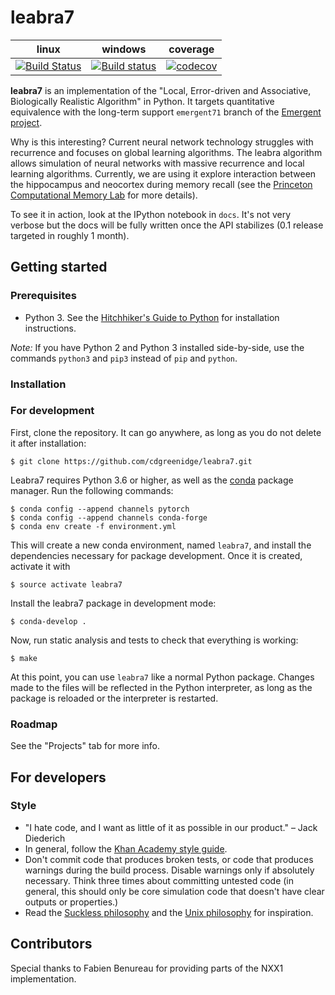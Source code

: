 # leabra7
| linux | windows | coverage |
|-------------------------------------------------------------------------------------------------------------------------------|---------------------------------------------------------------------------------------------------------------------------------------------------------------------------|----------------------------------------------------------------------------------------------------------------------------------|
| [![Build Status](https://travis-ci.org/cdgreenidge/leabra7.svg?branch=windows-ci)](https://travis-ci.org/cdgreenidge/leabra7) | [![Build status](https://ci.appveyor.com/api/projects/status/pu47got47lql75j2/branch/master?svg=true)](https://ci.appveyor.com/project/cdgreenidge/leabra7/branch/master) | [![codecov](https://codecov.io/gh/cdgreenidge/leabra7/branch/master/graph/badge.svg)](https://codecov.io/gh/cdgreenidge/leabra7) |

**leabra7** is an implementation of the "Local, Error-driven and Associative,
Biologically Realistic Algorithm" in Python. It targets quantitative
equivalence with the long-term support `emergent71` branch of the [Emergent
project](https://grey.colorado.edu/emergent/index.php/Main_Page).

Why is this interesting? Current neural network technology struggles with
recurrence and focuses on global learning algorithms. The leabra algorithm
allows simulation of neural networks with massive recurrence and local
learning algorithms. Currently, we are using it explore interaction
between the hippocampus and neocortex during memory recall (see the
[Princeton Computational Memory Lab](https://compmem.princeton.edu/) for more
details).

To see it in action, look at the IPython notebook in `docs`. It's not very
verbose but the docs will be fully written once the API stabilizes (0.1 release
targeted in roughly 1 month).

## Getting started

### Prerequisites
- Python 3. See the [Hitchhiker's Guide to
  Python](http://python-guide-pt-br.readthedocs.io/en/latest/starting/installation/)
  for installation instructions.

*Note:* If you have Python 2 and Python 3 installed side-by-side, use the
commands `python3` and `pip3` instead of `pip` and `python`.

### Installation

### For development

First, clone the repository. It can go anywhere, as long as you do not delete
it after installation:

```
$ git clone https://github.com/cdgreenidge/leabra7.git
```

Leabra7 requires Python 3.6 or higher, as well as the
[conda](https://www.anaconda.com/distribution/) package
manager. Run the following commands:

```
$ conda config --append channels pytorch
$ conda config --append channels conda-forge
$ conda env create -f environment.yml
```

This will create a new conda environment, named `leabra7`, and install the
dependencies necessary for package development. Once it is created, activate it
with

```
$ source activate leabra7
```

Install the leabra7 package in development mode:

```
$ conda-develop .
```

Now, run static analysis and tests to check that everything is working:

```
$ make
```

At this point, you can use `leabra7` like a normal Python
package. Changes made to the files will be reflected in the Python
interpreter, as long as the package is reloaded or the interpreter is
restarted.

### Roadmap
See the "Projects" tab for more info.

## For developers

### Style
* "I hate code, and I want as little of it as possible in our product."
  – Jack Diederich
* In general, follow the [Khan Academy style
  guide](https://github.com/Khan/style-guides/blob/master/style/python.md).
* Don't commit code that produces broken tests, or code
  that produces warnings during the build process. Disable warnings only if
  absolutely necessary. Think three times about committing untested code (in
  general, this should only be core simulation code that doesn't have clear
  outputs or properties.)
* Read the [Suckless philosophy](http://suckless.org/philosophy) and the
  [Unix philosophy](http://www.faqs.org/docs/artu/ch01s06.html) for
  inspiration.

## Contributors
Special thanks to Fabien Benureau for providing parts of the NXX1
implementation.
